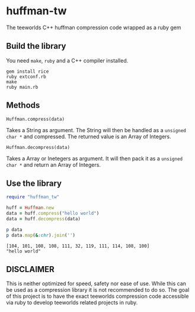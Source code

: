 # huffman-tw

The teeworlds C++ huffman compression code wrapped as a ruby gem 

## Build the library

You need ``make``, ``ruby`` and a C++ compiler installed.

    gem install rice
    ruby extconf.rb
    make
    ruby main.rb

## Methods

``Huffman.compress(data)``

Takes a String as argument. The String will then be handled as a ``unsigned char *`` and compressed. The returned value is an Array of Integers.

``Huffman.decompress(data)``

Takes a Array or Inetegers as argument. It will then pack it as a ``unsigned char *`` and return an Array of Integers.

## Use the library

```ruby
require "huffman_tw"

huff = Huffman.new
data = huff.compress("hello world")
data = huff.decompress(data)

p data
p data.map(&:chr).join('')
```

```
[104, 101, 108, 108, 111, 32, 119, 111, 114, 108, 100]
"hello world"
```

## DISCLAIMER

This is neither optimized for speed, safety nor ease of use. While this can be used as a compression library it is not recommended to do so. The goal of this project is to have the exact teeworlds compression code accessible via ruby to develop teeworlds related projects in ruby.
